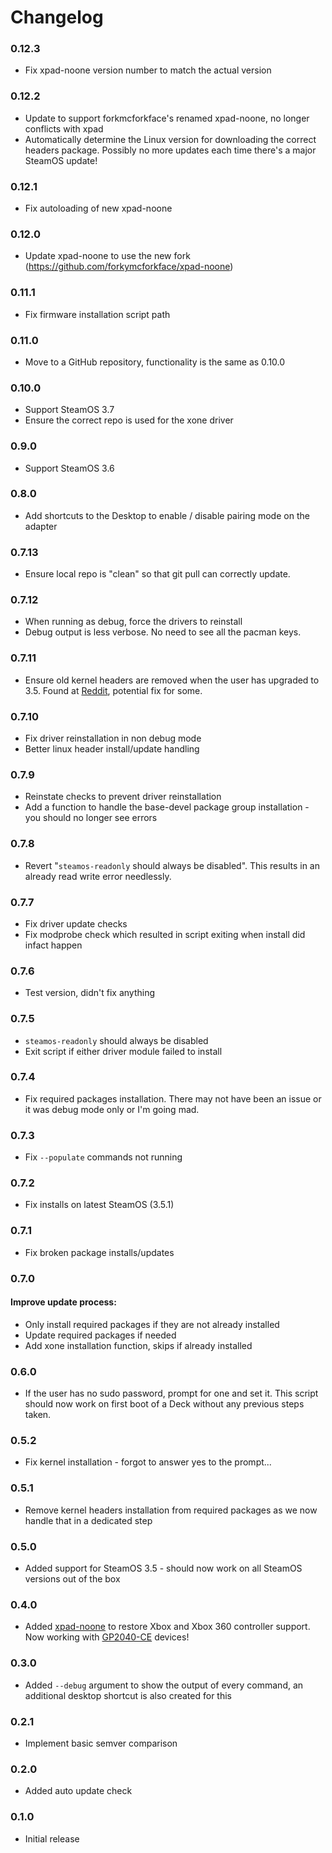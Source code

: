 # Changelog

### 0.12.3

 - Fix xpad-noone version number to match the actual version

### 0.12.2

 - Update to support forkmcforkface's renamed xpad-noone, no longer conflicts with xpad
 - Automatically determine the Linux version for downloading the correct headers package. Possibly no more updates each time there's a major SteamOS update!

### 0.12.1

 - Fix autoloading of new xpad-noone

### 0.12.0

 - Update xpad-noone to use the new fork (https://github.com/forkymcforkface/xpad-noone)

### 0.11.1

 - Fix firmware installation script path

### 0.11.0

 - Move to a GitHub repository, functionality is the same as 0.10.0

### 0.10.0

 - Support SteamOS 3.7
 - Ensure the correct repo is used for the xone driver

### 0.9.0

 - Support SteamOS 3.6

### 0.8.0

 - Add shortcuts to the Desktop to enable / disable pairing mode on the adapter

### 0.7.13
 - Ensure local repo is "clean" so that git pull can correctly update.

### 0.7.12
 - When running as debug, force the drivers to reinstall
 - Debug output is less verbose. No need to see all the pacman keys.

### 0.7.11
 - Ensure old kernel headers are removed when the user has upgraded to 3.5.
 Found at [Reddit](https://www.reddit.com/r/SteamDeck/comments/17lj4j6/installing_dkms_modules_fails/k7ekm0x/), potential fix for some.

### 0.7.10
 - Fix driver reinstallation in non debug mode
 - Better linux header install/update handling

### 0.7.9
 - Reinstate checks to prevent driver reinstallation
 - Add a function to handle the base-devel package group installation - you should no longer see errors

### 0.7.8
 - Revert "`steamos-readonly` should always be disabled". This results in an already read write error needlessly.

### 0.7.7
 - Fix driver update checks
 - Fix modprobe check which resulted in script exiting when install did infact happen

### 0.7.6
 - Test version, didn't fix anything

### 0.7.5
 - `steamos-readonly` should always be disabled
 - Exit script if either driver module failed to install

### 0.7.4
 - Fix required packages installation. There may not have been an issue or it was debug mode only or I'm going mad.

### 0.7.3
 - Fix `--populate` commands not running

### 0.7.2
 - Fix installs on latest SteamOS (3.5.1)

### 0.7.1
 - Fix broken package installs/updates

### 0.7.0
 #### Improve update process:
 - Only install required packages if they are not already installed
 - Update required packages if needed
 - Add xone installation function, skips if already installed
### 0.6.0
 - If the user has no sudo password, prompt for one and set it. This script should now work on first boot of a Deck without any previous steps taken.

### 0.5.2
 - Fix kernel installation - forgot to answer yes to the prompt...

### 0.5.1
 - Remove kernel headers installation from required packages as we now handle that in a dedicated step

### 0.5.0
 - Added support for SteamOS 3.5 - should now work on all SteamOS versions out of the box

### 0.4.0
 - Added [xpad-noone](https://github.com/medusalix/xpad-noone) to restore Xbox and Xbox 360 controller support. Now working with [GP2040-CE](https://github.com/OpenStickCommunity/GP2040-CE) devices!

### 0.3.0
 - Added `--debug` argument to show the output of every command, an additional desktop shortcut is also created for this

### 0.2.1
 - Implement basic semver comparison

### 0.2.0
 - Added auto update check

### 0.1.0
 - Initial release
